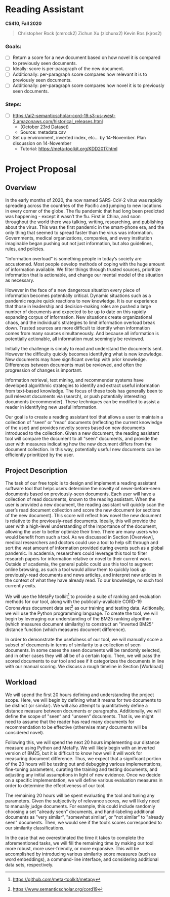 # Reading Assistant

**CS410, Fall 2020**

> Christopher Rock (cmrock2)
> Zichun Xu (zichunx2)
> Kevin Ros (kjros2)

### Goals:

- [ ] Return a score for a new document based on how novel it is compared to previously seen documents.
- [ ] Ideally: score is per-paragraph of the new document.
- [ ] Additionally: per-paragraph score compares how relevant it is to previously seen documents.
- [ ] Additionally: per-paragraph score compares how novel it is to previously seen documents.

### Steps:

- [ ] https://ai2-semanticscholar-cord-19.s3-us-west-2.amazonaws.com/historical_releases.html
  - (October 23rd Dataset)
  - Source: metadata.csv
- [ ] Set up environment, inverted index, etc… by 14-November.  Plan discussion on 14-November
  - Tutorial:  https://meta-toolkit.org/KDD2017.html


Project Proposal
================

Overview
--------

In the early months of 2020, the now named SARS-CoV-2 virus was rapidly
spreading across the countries of the Pacific and jumping to new
locations in every corner of the globe. The flu pandemic that had long
been predicted was happening - except it wasn’t the flu. First in China,
and soon throughout the world there was talking, writing, researching,
and publishing about the virus. This was the first pandemic in the
smart-phone era, and the only thing that seemed to spread faster than
the virus was information. Governments, medical organizations,
companies, and every institution imaginable began pushing out not just
information, but also guidelines, rules, and policies.

"Information overload" is something people in today’s society are
accustomed. Most people develop methods of coping with the huge amount
of information available. We filter things through trusted sources,
prioritize information that is actionable, and change our mental model
of the situation as necessary.

However in the face of a new dangerous situation every piece of
information becomes potentially critical. Dynamic situations such as a
pandemic require quick reactions to new knowledge. It is our experience
that those in leadership and decision-making roles are pushed a large
number of documents and expected to be up to date on this rapidly
expanding corpus of information. New situations create organizational
chaos, and the individual’s strategies to limit information overload
break down. Trusted sources are more difficult to identify when
information comes from many sources simultaneously. And because all
information is potentially actionable, all information must seemingly be
reviewed.

Initially the challenge is simply to read and understand the documents
sent. However the difficulty quickly becomes identifying what is new
knowledge. New documents may have significant overlap with prior
knowledge. Differences between documents must be reviewed, and often the
progression of changes is important.

Information retrieval, text mining, and recommender systems have
developed algorithmic strategies to identify and extract useful
information from text-based knowledge. The focus of these tools has
generally been to pull relevant documents via (search), or push
potentially interesting documents (recommender). These techniques can be
modified to assist a reader in identifying new useful information.

Our goal is to create a reading assistant tool that allows a user to
maintain a collection of "seen“ or "read” documents (reflecting
the current knowledge of the user) and provides novelty scores based on
new documents introduced to the collection. Given a new document, the
reading assistant tool will compare the document to all "seen"
documents, and provide the user with measures indicating how the new
document differs from the document collection. In this way, potentially
useful new documents can be efficiently prioritized by the user.

Project Description
-------------------

The task of our free topic is to design and implement a reading
assistant software tool that helps users determine the novelty of
never-before-seen documents based on previously-seen documents. Each
user will have a collection of read documents, known to the reading
assistant. When the user is provided a new document, the reading
assistant will quickly scan the user’s read document collection and
score the new document (or sections of the new document). This score
will reflect how novel the new document is relative to the
previously-read documents. Ideally, this will provide the user with a
high-level understanding of the importance of the document, allowing the
user to better optimize their time. There are many users who would
benefit from such a tool. As we discussed in Section [Overview], medical
researchers and doctors could use a tool to help sift through and sort
the vast amount of information provided during events such as a global
pandemic. In academia, researchers could leverage this tool to filter
research papers for information relative or novel to their current work.
Outside of academia, the general public could use this tool to augment
online browsing, as such a tool would allow them to quickly look up
previously-read documents and news articles, and interpret new articles
in the context of what they have already read. To our knowledge, no such
tool currently exits.

We will use the MetaPy toolkit[^1] to provide a suite of ranking and
evaluation methods for our tool, along with the publically-available
CORD-19 Coronavirus document data set[^2] as our training and testing
data. Aditionally, we will use the Python programming language. To
create the tool, we will begin by leveraging our understanding of the
BM25 ranking algorithm (which measures document similarity) to construct
an "inverted BM25" distance function (which measures document
difference).

In order to demonstrate the usefulness of our tool, we will manually
score a subset of documents in terms of similarity to a collection of
seen documents. In some cases the seen documents will be randomly
selected, and in other cases they will all be of a certain topic. Then,
we will pass the scored documents to our tool and see if it categorizes
the documents in line with our manual scoring. We discuss a rough
timeline in Section [Workload]

Workload
--------

We will spend the first 20 hours defining and understanding the project
scope. Here, we will begin by defining what it means for two documents
to be distinct (or similar). We will also attempt to quantitatively
define a distance measure between documents or paragraphs. Additionally,
we will define the scope of "seen“ and "unseen” documents. That
is, we might need to assume that the reader has read many documents for
recommendation to be effective (otherwise many documents will be
considered novel).

Following this, we will spend the next 20 hours implementing our
distance measure using Python and MetaPy. We will likely begin with an
inverted version of BM25, but it is difficult to know how well it will
work for measuring document difference. Thus, we expect that a
significant portion of the 20 hours will be testing out and debugging
various implementations, fine-tuning parameters, curating the training
and testing documents, and adjusting any initial assumptions in light of
new evidence. Once we decide on a specific implementation, we will
define various evaluation measures in order to determine the
effectiveness of our tool.

The remaining 20 hours will be spent evaluating the tool and tuning any
parameters. Given the subjectivity of relevance scores, we will likely
need to manually judge documents. For example, this could include
randomly choosing a set "already seen“ documents, and hand-labeling
additional documents as "very similar”, "somewhat similar“, or
"not similar” to "already seen" documents. Then, we would see if
the tool’s scores corresponded to our similarity classifications.

In the case that we overestimated the time it takes to complete the
aforementioned tasks, we will fill the remaining time by making our tool
more robust, more user-friendly, or more expansive. This will be
accomplished by introducing various similarity score measures (such as
word embeddings), a command-line interface, and considering additional
data sets, respectively.

[^1]: https://github.com/meta-toolkit/metapy

[^2]: https://www.semanticscholar.org/cord19
